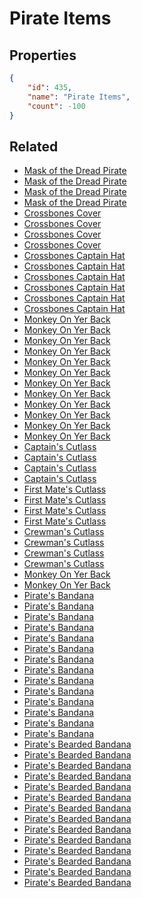 # Pirate Items

<no description available>

## Properties

```json
{
    "id": 435,
    "name": "Pirate Items",
    "count": -100
}
```

## Related

- [Mask of the Dread Pirate](../items/13740-mask-of-the-dread-pirate.md)
- [Mask of the Dread Pirate](../items/13741-mask-of-the-dread-pirate.md)
- [Mask of the Dread Pirate](../items/13742-mask-of-the-dread-pirate.md)
- [Mask of the Dread Pirate](../items/13743-mask-of-the-dread-pirate.md)
- [Crossbones Cover](../items/13744-crossbones-cover.md)
- [Crossbones Cover](../items/13745-crossbones-cover.md)
- [Crossbones Cover](../items/13746-crossbones-cover.md)
- [Crossbones Cover](../items/13747-crossbones-cover.md)
- [Crossbones Captain Hat](../items/13748-crossbones-captain-hat.md)
- [Crossbones Captain Hat](../items/13749-crossbones-captain-hat.md)
- [Crossbones Captain Hat](../items/13750-crossbones-captain-hat.md)
- [Crossbones Captain Hat](../items/13751-crossbones-captain-hat.md)
- [Crossbones Captain Hat](../items/13752-crossbones-captain-hat.md)
- [Crossbones Captain Hat](../items/13753-crossbones-captain-hat.md)
- [Monkey On Yer Back](../items/13754-monkey-on-yer-back.md)
- [Monkey On Yer Back](../items/13755-monkey-on-yer-back.md)
- [Monkey On Yer Back](../items/13758-monkey-on-yer-back.md)
- [Monkey On Yer Back](../items/13759-monkey-on-yer-back.md)
- [Monkey On Yer Back](../items/13760-monkey-on-yer-back.md)
- [Monkey On Yer Back](../items/13761-monkey-on-yer-back.md)
- [Monkey On Yer Back](../items/13763-monkey-on-yer-back.md)
- [Monkey On Yer Back](../items/13764-monkey-on-yer-back.md)
- [Monkey On Yer Back](../items/13765-monkey-on-yer-back.md)
- [Monkey On Yer Back](../items/13766-monkey-on-yer-back.md)
- [Monkey On Yer Back](../items/13767-monkey-on-yer-back.md)
- [Monkey On Yer Back](../items/13768-monkey-on-yer-back.md)
- [Captain's Cutlass](../items/13769-captain-s-cutlass.md)
- [Captain's Cutlass](../items/13770-captain-s-cutlass.md)
- [Captain's Cutlass](../items/13771-captain-s-cutlass.md)
- [Captain's Cutlass](../items/13772-captain-s-cutlass.md)
- [First Mate's Cutlass](../items/13773-first-mate-s-cutlass.md)
- [First Mate's Cutlass](../items/13774-first-mate-s-cutlass.md)
- [First Mate's Cutlass](../items/13775-first-mate-s-cutlass.md)
- [First Mate's Cutlass](../items/13776-first-mate-s-cutlass.md)
- [Crewman's Cutlass](../items/13777-crewman-s-cutlass.md)
- [Crewman's Cutlass](../items/13778-crewman-s-cutlass.md)
- [Crewman's Cutlass](../items/13779-crewman-s-cutlass.md)
- [Crewman's Cutlass](../items/13780-crewman-s-cutlass.md)
- [Monkey On Yer Back](../items/13756-monkey-on-yer-back.md)
- [Monkey On Yer Back](../items/13757-monkey-on-yer-back.md)
- [Pirate's Bandana](../items/14718-pirate-s-bandana.md)
- [Pirate's Bandana](../items/14719-pirate-s-bandana.md)
- [Pirate's Bandana](../items/14720-pirate-s-bandana.md)
- [Pirate's Bandana](../items/14721-pirate-s-bandana.md)
- [Pirate's Bandana](../items/14722-pirate-s-bandana.md)
- [Pirate's Bandana](../items/14723-pirate-s-bandana.md)
- [Pirate's Bandana](../items/14724-pirate-s-bandana.md)
- [Pirate's Bandana](../items/14725-pirate-s-bandana.md)
- [Pirate's Bandana](../items/14726-pirate-s-bandana.md)
- [Pirate's Bandana](../items/14727-pirate-s-bandana.md)
- [Pirate's Bandana](../items/14728-pirate-s-bandana.md)
- [Pirate's Bandana](../items/14729-pirate-s-bandana.md)
- [Pirate's Bandana](../items/14730-pirate-s-bandana.md)
- [Pirate's Bandana](../items/14731-pirate-s-bandana.md)
- [Pirate's Bearded Bandana](../items/14732-pirate-s-bearded-bandana.md)
- [Pirate's Bearded Bandana](../items/14733-pirate-s-bearded-bandana.md)
- [Pirate's Bearded Bandana](../items/14734-pirate-s-bearded-bandana.md)
- [Pirate's Bearded Bandana](../items/14735-pirate-s-bearded-bandana.md)
- [Pirate's Bearded Bandana](../items/14736-pirate-s-bearded-bandana.md)
- [Pirate's Bearded Bandana](../items/14737-pirate-s-bearded-bandana.md)
- [Pirate's Bearded Bandana](../items/14738-pirate-s-bearded-bandana.md)
- [Pirate's Bearded Bandana](../items/14739-pirate-s-bearded-bandana.md)
- [Pirate's Bearded Bandana](../items/14740-pirate-s-bearded-bandana.md)
- [Pirate's Bearded Bandana](../items/14741-pirate-s-bearded-bandana.md)
- [Pirate's Bearded Bandana](../items/14742-pirate-s-bearded-bandana.md)
- [Pirate's Bearded Bandana](../items/14743-pirate-s-bearded-bandana.md)
- [Pirate's Bearded Bandana](../items/14744-pirate-s-bearded-bandana.md)
- [Pirate's Bearded Bandana](../items/14745-pirate-s-bearded-bandana.md)

